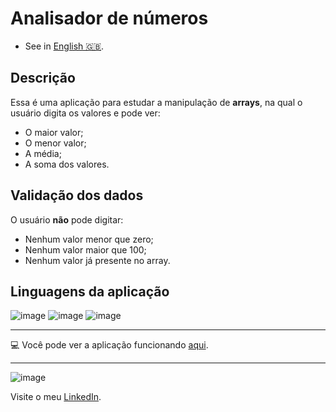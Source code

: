 # **Analisador de números**

- See in [English 🇬🇧](./README-en-US.md).

## Descrição
Essa é uma aplicação para estudar a manipulação de **arrays**, na qual o usuário digita os valores e pode ver:
* O maior valor;
* O menor valor;
* A média;
* A soma dos valores.

## Validação dos dados
O usuário **não** pode digitar:
* Nenhum valor menor que zero;
* Nenhum valor maior que 100;
* Nenhum valor já presente no array.

 ## Linguagens da aplicação
 
 ![image](https://img.shields.io/badge/JavaScript-F7DF1E?style=for-the-badge&logo=javascript&logoColor=black) 
 ![image](https://img.shields.io/badge/HTML5-E34F26?style=for-the-badge&logo=html5&logoColor=white)
  ![image](https://img.shields.io/badge/CSS3-1572B6?style=for-the-badge&logo=css3&logoColor=white)
   

***
:computer: Você pode ver a aplicação funcionando [aqui](https://nathanfirmo.github.io/exercicios/1-iniciante/analisador-de-numeros/). 
 ***
 ![image](https://img.shields.io/badge/LinkedIn-0077B5?style=for-the-badge&logo=linkedin&logoColor=white) 
 
 Visite o meu [LinkedIn](https://www.linkedin.com/in/nathan-de-souza-silva-firmo/). 

